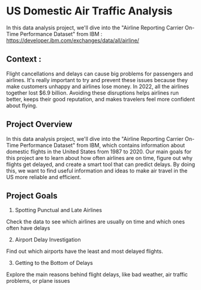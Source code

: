 # US Domestic Air Traffic Analysis
In this data analysis project, we'll dive into the "Airline Reporting Carrier On-Time Performance Dataset" from IBM : https://developer.ibm.com/exchanges/data/all/airline/

## Context :
Flight cancellations and delays can cause big problems for passengers and airlines. It's really important to try and prevent these issues because they make customers unhappy and airlines lose money. In 2022, all the airlines together lost $6.9 billion. Avoiding these disruptions helps airlines run better, keeps their good reputation, and makes travelers feel more confident about flying.

## Project Overview

In this data analysis project, we'll dive into the "Airline Reporting Carrier On-Time Performance Dataset" from IBM, which contains information about domestic flights in the United States from 1987 to 2020. Our main goals for this project are to learn about how often airlines are on time, figure out why flights get delayed, and create a smart tool that can predict delays. By doing this, we want to find useful information and ideas to make air travel in the US more reliable and efficient.

## Project Goals

1. Spotting Punctual and Late Airlines

Check the data to see which airlines are usually on time and which ones often have delays

2. Airport Delay Investigation

Find out which airports have the least and most delayed flights.

3. Getting to the Bottom of Delays

Explore the main reasons behind flight delays, like bad weather, air traffic problems, or plane issues
